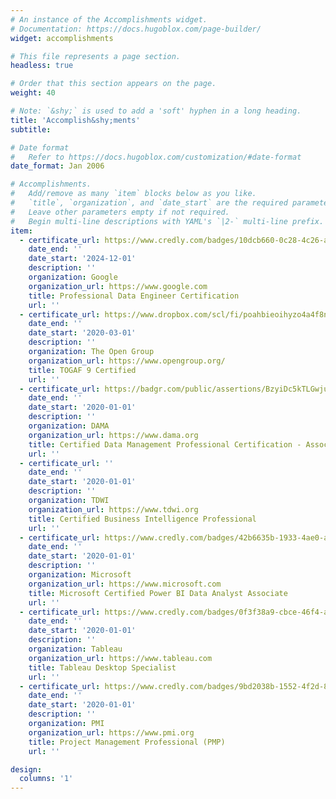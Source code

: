 ```yaml
---
# An instance of the Accomplishments widget.
# Documentation: https://docs.hugoblox.com/page-builder/
widget: accomplishments

# This file represents a page section.
headless: true

# Order that this section appears on the page.
weight: 40

# Note: `&shy;` is used to add a 'soft' hyphen in a long heading.
title: 'Accomplish&shy;ments'
subtitle:

# Date format
#   Refer to https://docs.hugoblox.com/customization/#date-format
date_format: Jan 2006

# Accomplishments.
#   Add/remove as many `item` blocks below as you like.
#   `title`, `organization`, and `date_start` are the required parameters.
#   Leave other parameters empty if not required.
#   Begin multi-line descriptions with YAML's `|2-` multi-line prefix.
item:
  - certificate_url: https://www.credly.com/badges/10dcb660-0c28-4c26-a6dc-ef230f3ccef3
    date_end: ''
    date_start: '2024-12-01'
    description: ''
    organization: Google
    organization_url: https://www.google.com
    title: Professional Data Engineer Certification
    url: ''
  - certificate_url: https://www.dropbox.com/scl/fi/poahbieoihyzo4a4f8nm8/TOGAF_ABDULLAH_ALKASSAS.pdf?rlkey=ejmughldhevfq3plgu9scu3ym&e=1&dl=0
    date_end: ''
    date_start: '2020-03-01'
    description: ''
    organization: The Open Group
    organization_url: https://www.opengroup.org/
    title: TOGAF 9 Certified
    url: ''
  - certificate_url: https://badgr.com/public/assertions/BzyiDc5kTLGwjuwBgR2cQA?identity__email=a.kassas@gmail.com
    date_end: ''
    date_start: '2020-01-01'
    description: ''
    organization: DAMA
    organization_url: https://www.dama.org
    title: Certified Data Management Professional Certification - Associate Level
    url: ''
  - certificate_url: ''
    date_end: ''
    date_start: '2020-01-01'
    description: ''
    organization: TDWI
    organization_url: https://www.tdwi.org
    title: Certified Business Intelligence Professional
    url: ''
  - certificate_url: https://www.credly.com/badges/42b6635b-1933-4ae0-aafe-1e61fb5f9da1
    date_end: ''
    date_start: '2020-01-01'
    description: ''
    organization: Microsoft
    organization_url: https://www.microsoft.com
    title: Microsoft Certified Power BI Data Analyst Associate
    url: ''
  - certificate_url: https://www.credly.com/badges/0f3f38a9-cbce-46f4-acf7-31569d61447d
    date_end: ''
    date_start: '2020-01-01'
    description: ''
    organization: Tableau
    organization_url: https://www.tableau.com
    title: Tableau Desktop Specialist
    url: ''
  - certificate_url: https://www.credly.com/badges/9bd2038b-1552-4f2d-8531-0de0a47641ef
    date_end: ''
    date_start: '2020-01-01'
    description: ''
    organization: PMI
    organization_url: https://www.pmi.org
    title: Project Management Professional (PMP)
    url: ''

design:
  columns: '1'
---
```

